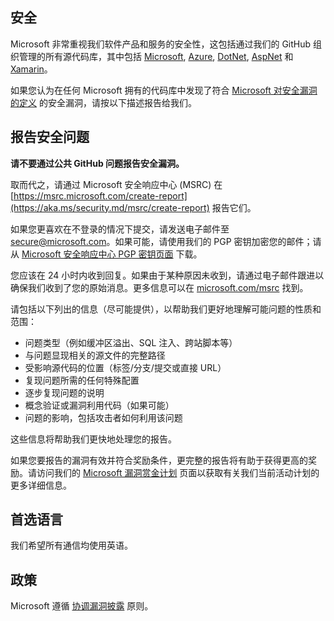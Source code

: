 <!-- BEGIN MICROSOFT SECURITY.MD V0.0.9 BLOCK -->

## 安全

Microsoft 非常重视我们软件产品和服务的安全性，这包括通过我们的 GitHub 组织管理的所有源代码库，其中包括 [Microsoft](https://github.com/Microsoft), [Azure](https://github.com/Azure), [DotNet](https://github.com/dotnet), [AspNet](https://github.com/aspnet) 和 [Xamarin](https://github.com/xamarin)。

如果您认为在任何 Microsoft 拥有的代码库中发现了符合 [Microsoft 对安全漏洞的定义](https://aka.ms/security.md/definition) 的安全漏洞，请按以下描述报告给我们。

## 报告安全问题

**请不要通过公共 GitHub 问题报告安全漏洞。**

取而代之，请通过 Microsoft 安全响应中心 (MSRC) 在 [https://msrc.microsoft.com/create-report](https://aka.ms/security.md/msrc/create-report) 报告它们。

如果您更喜欢在不登录的情况下提交，请发送电子邮件至 [secure@microsoft.com](mailto:secure@microsoft.com)。如果可能，请使用我们的 PGP 密钥加密您的邮件；请从 [Microsoft 安全响应中心 PGP 密钥页面](https://aka.ms/security.md/msrc/pgp) 下载。

您应该在 24 小时内收到回复。如果由于某种原因未收到，请通过电子邮件跟进以确保我们收到了您的原始消息。更多信息可以在 [microsoft.com/msrc](https://www.microsoft.com/msrc) 找到。

请包括以下列出的信息（尽可能提供），以帮助我们更好地理解可能问题的性质和范围：

  * 问题类型（例如缓冲区溢出、SQL 注入、跨站脚本等）
  * 与问题显现相关的源文件的完整路径 
  * 受影响源代码的位置（标签/分支/提交或直接 URL）
  * 复现问题所需的任何特殊配置
  * 逐步复现问题的说明
  * 概念验证或漏洞利用代码（如果可能）
  * 问题的影响，包括攻击者如何利用该问题

这些信息将帮助我们更快地处理您的报告。

如果您要报告的漏洞有效并符合奖励条件，更完整的报告将有助于获得更高的奖励。请访问我们的 [Microsoft 漏洞赏金计划](https://aka.ms/security.md/msrc/bounty) 页面以获取有关我们当前活动计划的更多详细信息。

## 首选语言

我们希望所有通信均使用英语。

## 政策

Microsoft 遵循 [协调漏洞披露](https://aka.ms/security.md/cvd) 原则。

<!-- END MICROSOFT SECURITY.MD BLOCK -->